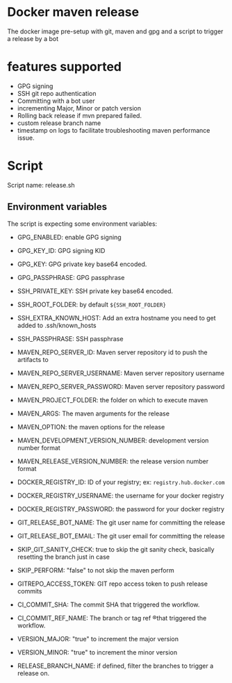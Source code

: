 # Docker maven release

The docker image pre-setup with git, maven and gpg and a script to trigger a release by a bot

# features supported
- GPG signing
- SSH git repo authentication
- Committing with a bot user
- incrementing Major, Minor or patch version
- Rolling back release if mvn prepared failed.
- custom release branch name
- timestamp on logs to facilitate troubleshooting maven performance issue.

# Script
Script name: release.sh


## Environment variables

The script is expecting some environment variables:


- GPG_ENABLED: enable GPG signing
- GPG_KEY_ID: GPG signing KID
- GPG_KEY: GPG private key base64 encoded.
- GPG_PASSPHRASE: GPG passphrase

- SSH_PRIVATE_KEY: SSH private key base64 encoded.
- SSH_ROOT_FOLDER: by default `${SSH_ROOT_FOLDER}`
- SSH_EXTRA_KNOWN_HOST: Add an extra hostname you need to get added to .ssh/known_hosts
- SSH_PASSPHRASE: SSH passphrase

- MAVEN_REPO_SERVER_ID: Maven server repository id to push the artifacts to
- MAVEN_REPO_SERVER_USERNAME: Maven server repository username
- MAVEN_REPO_SERVER_PASSWORD: Maven server repository password
- MAVEN_PROJECT_FOLDER: the folder on which to execute maven
- MAVEN_ARGS: The maven arguments for the release
- MAVEN_OPTION: the maven options for the release
- MAVEN_DEVELOPMENT_VERSION_NUMBER: development version number format
- MAVEN_RELEASE_VERSION_NUMBER: the release version number format

- DOCKER_REGISTRY_ID: ID of your registry; ex: `registry.hub.docker.com`
- DOCKER_REGISTRY_USERNAME: the username for your docker registry
- DOCKER_REGISTRY_PASSWORD: the password for your docker registry

- GIT_RELEASE_BOT_NAME: The git user name for committing the release
- GIT_RELEASE_BOT_EMAIL: The git user email for committing the release

- SKIP_GIT_SANITY_CHECK: true to skip the git sanity check, basically resetting the branch just in case
- SKIP_PERFORM: "false" to not skip the maven perform

- GITREPO_ACCESS_TOKEN: GIT repo access token to push release commits

- CI_COMMIT_SHA: The commit SHA that triggered the workflow.
- CI_COMMIT_REF_NAME: The branch or tag ref ®that triggered the workflow.

- VERSION_MAJOR: "true" to increment the major version
- VERSION_MINOR: "true" to increment the minor version

- RELEASE_BRANCH_NAME: if defined, filter the branches to trigger a release on.
